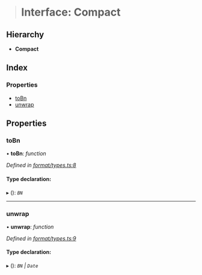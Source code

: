 > # Interface: Compact

## Hierarchy

* **Compact**

## Index

### Properties

* [toBn](_format_types_.compact.md#tobn)
* [unwrap](_format_types_.compact.md#unwrap)

## Properties

###  toBn

• **toBn**: *function*

*Defined in [format/types.ts:8](https://github.com/polkadot-js/common/blob/cd7aafc/packages/util/src/format/types.ts#L8)*

#### Type declaration:

▸ (): *`BN`*

___

###  unwrap

• **unwrap**: *function*

*Defined in [format/types.ts:9](https://github.com/polkadot-js/common/blob/cd7aafc/packages/util/src/format/types.ts#L9)*

#### Type declaration:

▸ (): *`BN` | `Date`*